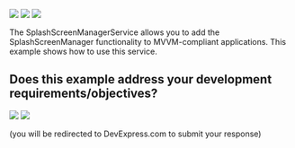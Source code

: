 <!-- default badges list -->
![](https://img.shields.io/endpoint?url=https://codecentral.devexpress.com/api/v1/VersionRange/251636532/21.1.5%2B)
[![](https://img.shields.io/badge/📖_How_to_use_DevExpress_Examples-e9f6fc?style=flat-square)](https://docs.devexpress.com/GeneralInformation/403183)
[![](https://img.shields.io/badge/💬_Leave_Feedback-feecdd?style=flat-square)](#does-this-example-address-your-development-requirementsobjectives)
<!-- default badges end -->
The SplashScreenManagerService allows you to add the SplashScreenManager functionality to MVVM-compliant applications. This example shows how to use this service.
<!-- feedback -->
## Does this example address your development requirements/objectives?

[<img src="https://www.devexpress.com/support/examples/i/yes-button.svg"/>](https://www.devexpress.com/support/examples/survey.xml?utm_source=github&utm_campaign=splashscreenmanagerservice&~~~was_helpful=yes) [<img src="https://www.devexpress.com/support/examples/i/no-button.svg"/>](https://www.devexpress.com/support/examples/survey.xml?utm_source=github&utm_campaign=splashscreenmanagerservice&~~~was_helpful=no)

(you will be redirected to DevExpress.com to submit your response)
<!-- feedback end -->
